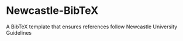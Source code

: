 # Newcastle-BibTeX
A BibTeX template that ensures references follow Newcastle University Guidelines
